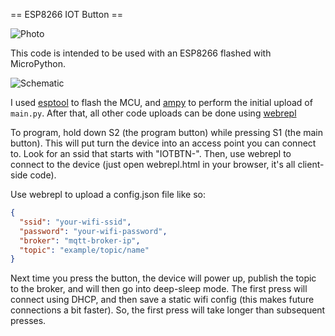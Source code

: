 == ESP8266 IOT Button ==

![Photo](http://i.imgur.com/osWEN4Z.jpg)

This code is intended to be used with an ESP8266 flashed with MicroPython.

![Schematic](http://i.imgur.com/mnZ3CU8.png)

I used [esptool](https://github.com/espressif/esptool) to flash the MCU, and
[ampy](https://github.com/adafruit/ampy) to perform the initial upload of
`main.py`. After that, all other code uploads can be done using
[webrepl](https://github.com/micropython/webrepl)

To program, hold down S2 (the program button) while pressing S1 (the main
button). This will put turn the device into an access point you can connect to.
Look for an ssid that starts with "IOTBTN-". Then, use webrepl to connect to
the device (just open webrepl.html in your browser, it's all client-side code).

Use webrepl to upload a config.json file like so:

```json
{
  "ssid": "your-wifi-ssid",
  "password": "your-wifi-password",
  "broker": "mqtt-broker-ip",
  "topic": "example/topic/name"
}
```

Next time you press the button, the device will power up, publish the topic to
the broker, and will then go into deep-sleep mode. The first press will connect
using DHCP, and then save a static wifi config (this makes future connections a
bit faster). So, the first press will take longer than subsequent presses.
